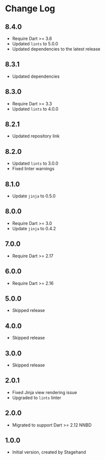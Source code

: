 # Change Log

## 8.4.0

* Require Dart >= 3.6
* Updated `lints` to 5.0.0
* Updated dependencies to the latest release

## 8.3.1

* Updated dependencies

## 8.3.0

* Require Dart >= 3.3
* Updated `lints` to 4.0.0

## 8.2.1

* Updated repository link

## 8.2.0

* Updated `lints` to 3.0.0
* Fixed linter warnings

## 8.1.0

* Update `jinja`  to 0.5.0

## 8.0.0

* Require Dart >= 3.0
* Update `jinja`  to 0.4.2

## 7.0.0

* Require Dart >= 2.17

## 6.0.0

* Require Dart >= 2.16

## 5.0.0

* Skipped release

## 4.0.0

* Skipped release

## 3.0.0

* Skipped release

## 2.0.1

* Fixed Jinja view rendering issue
* Upgraded to `lints` linter

## 2.0.0

* Migrated to support Dart >= 2.12 NNBD

## 1.0.0

* Initial version, created by Stagehand
